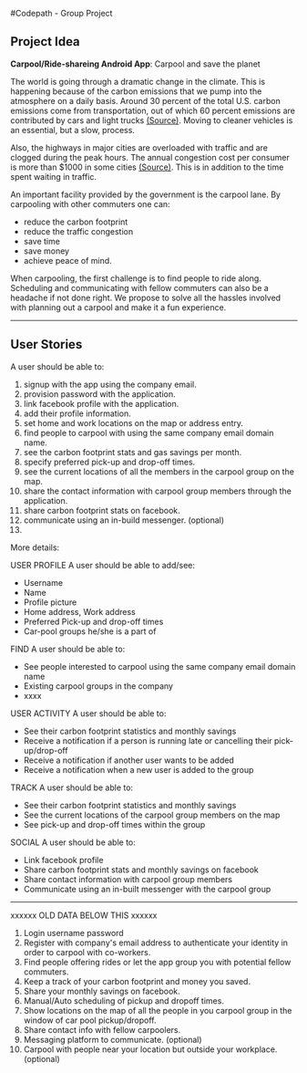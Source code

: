 #Codepath - Group Project

## Project Idea
**Carpool/Ride-shareing Android App**: Carpool and save the planet

The world is going through a dramatic change in the climate. This is happening because of the carbon emissions that we pump into the atmosphere on a daily basis. Around 30 percent of the total U.S. carbon emissions come from transportation, out of which 60 percent emissions are contributed by cars and light trucks [(Source)](http://www.ucsusa.org/clean_vehicles/why-clean-cars/global-warming/). Moving to cleaner vehicles is an essential, but a slow, process.

Also, the highways in major cities are overloaded with traffic and are clogged during the peak hours. The annual congestion cost per consumer is more than $1000 in some cities [(Source)](http://traffic.findthebest.com). This is in addition to the time spent waiting in traffic.

An important facility provided by the government is the carpool lane. By carpooling with other commuters one can:
- reduce the carbon footprint
- reduce the traffic congestion
- save time 
- save money
- achieve peace of mind.

When carpooling, the first challenge is to find people to ride along. Scheduling and communicating with fellow commuters can also be a headache if not done right. We propose to solve all the hassles involved with planning out a carpool and make it a fun experience.

-------------------------

## User Stories

A user should be able to:

1.  signup with the app using the company email.
2.  provision password with the application.
3.  link facebook profile with the application.
4.  add their profile information.
4.  set home and work locations on the map or address entry.
5.  find people to carpool with using the same company email domain name.
6.  see the carbon footprint stats and gas savings per month.
7.  specify preferred pick-up and drop-off times.
8.  see the current locations of all the members in the carpool group on the map.
9.  share the contact information with carpool group members through the application.
10. share carbon footprint stats on facebook.
11. communicate using an in-build messenger. (optional)
12. 

More details:

USER PROFILE
A user should be able to add/see:
 - Username
 - Name
 - Profile picture
 - Home address, Work address
 - Preferred Pick-up and drop-off times
 - Car-pool groups he/she is a part of

FIND
A user should be able to:
 - See people interested to carpool using the same company email domain name
 - Existing carpool groups in the company
 - xxxx

USER ACTIVITY
A user should be able to:
 - See their carbon footprint statistics and monthly savings
 - Receive a notification if a person is running late or cancelling their pick-up/drop-off
 - Receive a notification if another user wants to be added
 - Receive a notification when a new user is added to the group

TRACK
A user should be able to:
 - See their carbon footprint statistics and monthly savings
 - See the current locations of the carpool group members on the map
 - See pick-up and drop-off times within the group

SOCIAL
A user should be able to:
 - Link facebook profile
 - Share carbon footprint stats and monthly savings on facebook
 - Share contact information with carpool group members
 - Communicate using an in-built messenger with the carpool group


-------------------------

xxxxxx OLD DATA BELOW THIS xxxxxx

1. Login username password
2. Register with company's email address to authenticate your identity in order to carpool with co-workers.
3. Find people offering rides or let the app group you with potential fellow commuters.
4. Keep a track of your carbon footprint and money you saved.
5. Share your monthly savings on facebook.
6. Manual/Auto scheduling of pickup and dropoff times.
7. Show locations on the map of all the people in you carpool group in the window of car pool pickup/dropoff.
8. Share contact info with fellow carpoolers.
9. Messaging platform to communicate. (optional)
10. Carpool with people near your location but outside your workplace. (optional)

